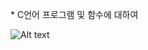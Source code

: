 \* C언어 프로그램 및 함수에 대하여

![Alt text](/C:/Users/Hoseop/Desktop/[%EB%94%B0%EB%B0%B0%EC%94%A8]%201.8%20C%20%EC%96%B8%EC%96%B4%EC%99%80%20%ED%95%A8%EC%88%98%20_%20%EB%94%B0%EB%9D%BC%ED%95%98%EB%A9%B0%20%EB%B0%B0%EC%9A%B0%EB%8A%94%20C%EC%96%B8%EC%96%B4,%20c%EC%96%B8%EC%96%B4%20,%20%EC%BB%B4%ED%93%A8%ED%84%B0%20%EC%9E%91%EB%8F%99%EC%9B%90%EB%A6%AC,%20%EC%BD%94%EB%94%A9%205-19%20screenshot.png)

